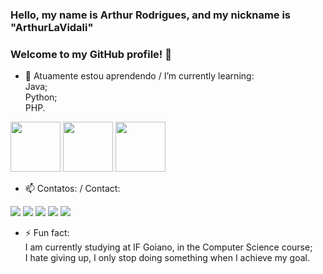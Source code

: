 ### Hello, my name is Arthur Rodrigues, and my nickname is "ArthurLaVidali"
### Welcome to my GitHub profile! 👋


- 🌱 Atuamente estou aprendendo / I’m currently learning: <br>
Java; <br>
Python; <br>
PHP. <br>
<div>
<img src="https://cdn.jsdelivr.net/gh/devicons/devicon/icons/java/java-original.svg" height="80" width="80" />   
<img src="https://cdn.jsdelivr.net/gh/devicons/devicon/icons/python/python-original.svg" height="80" width="80" />
<img src="https://cdn.jsdelivr.net/gh/devicons/devicon/icons/php/php-plain.svg" height="80" width="80"/>
</div>

- 📫 Contatos: / Contact: <br>
<div>
<a href="https://www.youtube.com/channel/UC9jmuD4Nzm3IIC-LAhFY69A" target="_blank"><img src="https://img.shields.io/badge/YouTube-FF0000?style=for-the-badge&logo=youtube&logoColor=white" target="_blank"></a>
<a href="https://www.instagram.com/a_rodrigueszz/" target="_blank"><img src="https://img.shields.io/badge/-Instagram-%23E4405F?style=for-the-badge&logo=instagram&logoColor=white" target="_blank"></a>
<a href="https://www.twitch.tv/arthurlavidali" target="_blank"><img src="https://img.shields.io/badge/Twitch-9146FF?style=for-the-badge&logo=twitch&logoColor=white" target="_blank"></a>
<a href = "mailto:arthurcas2022@gmail.com"><img src="https://img.shields.io/badge/Gmail-D14836?style=for-the-badge&logo=gmail&logoColor=white" target="_blank"></a>
<a href="https://www.linkedin.com/in/arthur-rodrigues-a01b53258/" target="_blank"><img src="https://img.shields.io/badge/-LinkedIn-%230077B5?style=for-the-badge&logo=linkedin&logoColor=white" target="_blank"></a>
</div>

- ⚡ Fun fact: <br>
    I am currently studying at IF Goiano, in the Computer Science course;<br>
    I hate giving up, I only stop doing something when I achieve my goal.<br>

